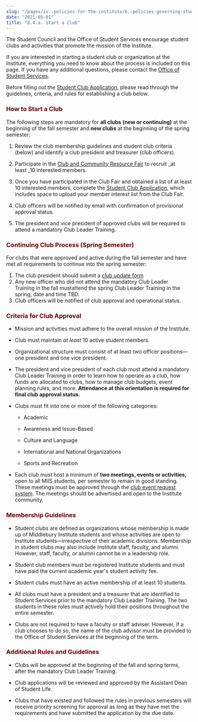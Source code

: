 ```yaml
---
slug: "/pages/iv.-policies-for-the-institute/b.-policies-governing-student-conduct-and-student-organizations/d.-student-clubs-and-organizations/b.4.-club-approval"
date: "2021-05-01"
title: "B.4.a. Start a Club"
---
```


The Student Council and the Office of Student Services encourage student clubs and activities that promote the mission of the Institute.

If you are interested in starting a student club or organization at the Institute, everything you need to know about the process is included on this page. If you have any additional questions, please contact the [Office of Student Services](https://www.middlebury.edu/institute/student-life/team).

Before filling out the [Student Club Application](https://forms.miis.edu/student-life/clubs/start/application), please read through the guidelines, criteria, and rules for establishing a club below.

### <span style="color:#660000">How to Start a Club</span>

The following steps are mandatory for **all clubs** **(new or continuing)** at the beginning of the fall semester and **new clubs** at the beginning of the spring semester:

1.  Review the club membership guidelines and student club criteria (below) and identify a club president and treasurer (club officers).

2.  Participate in the [Club and Community Resource Fair](https://forms.miis.edu/student-life/clubs/fair) to recruit _at least _10 interested members.

3.  Once you have participated in the Club Fair and obtained a list of at least 10 interested members, complete the [Student Club Application](https://forms.miis.edu/student-life/clubs/start/application), which includes space to upload your member interest list from the Club Fair.

4.  Club officers will be notified by email with confirmation of provisional approval status.

5.  The president and vice president of approved clubs will be required to attend a mandatory Club Leader Training.

### <span style="color:#660000">Continuing Club Process (Spring Semester)</span>

For clubs that were approved and active during the fall semester and have met all requirements to continue into the spring semester:

1.  The club president should submit a [club update form](https://forms.miis.edu/student-life/clubs/update) 
2.  Any new officer who did not attend the mandatory Club Leader Training in the fall mustattend the spring Club Leader Training in the spring, date and time TBD.
3.  Club officers will be notified of club approval and operational status.

### <span style="color:#660000">Criteria for Club Approval</span>

*   Mission and activities must adhere to the overall mission of the Institute.

*   Club must maintain _at least_ 10 active student members.

*   Organizational structure must consist of at least two officer positions—one president and one vice president.

*   The president and vice president of each club must attend a mandatory Club Leader Training in order to learn how to operate as a club, how funds are allocated to clubs, how to manage club budgets, event planning rules, and more. **Attendance at this orientation is required for final club approval status.**

*   Clubs must fit into one or more of the following categories:

    *   Academic

    *   Awareness and Issue-Based

    *   Culture and Language

    *   International and National Organizations

    *   Sports and Recreation

*   Each club must host a minimum of **two meetings, events or activities,** open to all MIIS students, per semester to remain in good standing. These meetings must be approved through the [club event request system](https://forms.miis.edu/student-life/clubs/event-request). The meetings should be advertised and open to the Institute community.

### <span style="color:#660000">Membership Guidelines</span>

*   Student clubs are defined as organizations whose membership is made up of Middlebury Institute students and whose activities are open to Institute students—irrespective of their academic divisions. Membership in student clubs may also include Institute staff, faculty, and alumni. However, staff, faculty, or alumni cannot be in a leadership role.

*   Student club members must be registered Institute students and must have paid the current academic year's student activity fee.

*   Student clubs must have an active membership of at least 10 students.

*   All clubs must have a president and a treasurer that are identified to Student Services prior to the mandatory Club Leader Training. The two students in these roles must actively hold their positions throughout the entire semester.

*   Clubs are not required to have a faculty or staff adviser. However, if a club chooses to do so, the name of the club advisor must be provided to the Office of Student Services at the beginning of the term.

### <span style="color:#660000">Additional Rules and Guidelines</span>

*   Clubs will be approved at the beginning of the fall and spring terms, after the mandatory Club Leader Training.

*   Club applications will be reviewed and approved by the Assistant Dean of Student Life.

*   Clubs that have existed and followed the rules in previous semesters will receive priority screening for approval as long as they have met the requirements and have submitted the application by the due date.